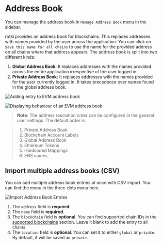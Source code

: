 # Address Book

You can manage the address book in `Manage Address Book` menu in the sidebar.

rotki provides an address book for blockchains. This replaces addresses with names provided by the user across the application. You can click on `Save this name for all chains` to use the name for the provided address on all chains where that address appears. The address book is split into two different kinds:

1. **Global Address Book**: It replaces addresses with the names provided across the entire application irrespective of the user logged in.
2. **Private Address Book**: It replaces addresses with the names provided for the user currently logged in. It takes precedence over names found in the global address book.

![Adding entry to EVM address book](/images/add_evm_address_book.png)

![Displaying behaviour of an EVM address book](/images/display_evm_address_book_behaviour.png)

> **Note:** The address resolution order can be configured in the general user settings. The default order is:

> 1. Private Address Book
> 2. Blockchain Account Labels
> 3. Global Address Book
> 4. Ethereum Tokens
> 5. Hardcoded Mappings
> 6. ENS names.

## Import multiple address books (CSV)

You can add multiple address book entries at once with CSV import. You can find the menu in the three-dots menu here.

![Import Address Book Entries](/images/import_addressbook_entries.png)

<CsvTable title="Address Book Entries CSV" csvUrl="/files/address_book_entries.csv" />

1. The `address` field is **required**.
2. The `name` field is **required**.
3. The `blockchain` field is **optional**. You can find supported chain IDs in the [supported blockchains](/usage-guides/accounts-and-balances#blockchain-accounts) section. Leave it blank to add the entry to all chains.
4. The `location` field is **optional**. You can set it to either `global` or `private`. By default, it will be saved as `private`.
